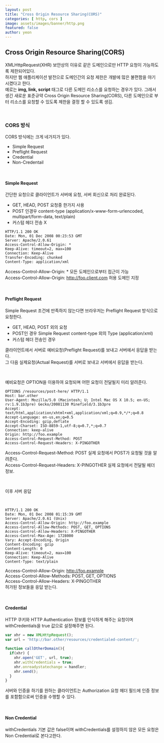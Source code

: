 ```yaml
---
layout: post
title: "Cross Origin Resource Sharing(CORS)" 
categories: [ http, cors ]
image: assets/images/banner/http.png
featured: false
author: yeon
---
```



## Cross Origin Resource Sharing(CORS)
XMLHttpRequest(XHR) 보안상의 이유로 같은 도메인으로만 HTTP 요청이 가능하도록 제한되어있다. <br>
하지만 웹 애플리케이션 발전으로 도메인간의 요청 제한은 개발에 많은 불편함을 야기 시켰다고 한다. <br>
예로는 **img, link, script** 태그로 다른 도메인 리소스를 요청하는 경우가 있다. 그래서 생긴 새로운 표준규약 Cross Origin Resource Sharing(CORS), 다른 도메인으로 부터 리소스를 요청할 수 있도록 제한을 결정 할 수 있도록 생김. <br>

<br>

### CORS 방식

CORS 방식에는 크게 네가지가 있다. 
- Simple Request
- Preflight Request
- Credential
- Non-Credentail

<br>

#### Simple Request

간단한 요청으로 클라이언트가 서버에 요청, 서버 회신으로 처리 완료된다.

- GET, HEAD, POST 요청중 한가지 사용
- POST 인경우 content-type (application/x-www-form-urlencoded, multipart/form-data, text/plain)
- 커스텀 헤더 전송 X

```
HTTP/1.1 200 OK
Date: Mon, 01 Dec 2008 00:23:53 GMT
Server: Apache/2.0.61 
Access-Control-Allow-Origin: *
Keep-Alive: timeout=2, max=100
Connection: Keep-Alive
Transfer-Encoding: chunked
Content-Type: application/xml
```


Access-Control-Allow-Origin: * 모든 도메인으로부터 접근이 가능 <br>
Access-Control-Allow-Origin: http://foo.client.com 허용 도메인 지정 <br>

<br>

#### Preflight Request

Simple Request 조건에 만족하지 않는다면 브라우저는 Preflight Request 방식으로 요청한다.

- GET, HEAD, POST 외의 요청
- POST인 경우 Simple Request content-type 외의 Type (application/xml)
- 커스텀 헤더 전송인 경우

클라이언트에서 서버로 예비요청(Preflight Request)를 보내고 서버에서 응답을 받는다. <br>
그 다음 실제요청(Actual Request)를 서버로 보내고 서버에서 응답을 받는다. <br>

<br>

예비요청은 OPTION을 이용하여 요청되며 어떤 요청이 전달될지 미리 알려준다. <br>


```
OPTIONS /resources/post-here/ HTTP/1.1
Host: bar.other
User-Agent: Mozilla/5.0 (Macintosh; U; Intel Mac OS X 10.5; en-US; rv:1.9.1b3pre) Gecko/20081130 Minefield/3.1b3pre
Accept: text/html,application/xhtml+xml,application/xml;q=0.9,*/*;q=0.8
Accept-Language: en-us,en;q=0.5
Accept-Encoding: gzip,deflate
Accept-Charset: ISO-8859-1,utf-8;q=0.7,*;q=0.7
Connection: keep-alive
Origin: http://foo.example
Access-Control-Request-Method: POST
Access-Control-Request-Headers: X-PINGOTHER
```

Access-Control-Request-Method: POST 실제 요청에서 POST가 요청될 것을 알려준다. <br>
Access-Control-Request-Headers: X-PINGOTHER 실제 요청에서 전달될 헤더 정보. <br>

<br>

이후 서버 응답 <br>

<br>

```
HTTP/1.1 200 OK
Date: Mon, 01 Dec 2008 01:15:39 GMT
Server: Apache/2.0.61 (Unix)
Access-Control-Allow-Origin: http://foo.example
Access-Control-Allow-Methods: POST, GET, OPTIONS
Access-Control-Allow-Headers: X-PINGOTHER
Access-Control-Max-Age: 1728000
Vary: Accept-Encoding, Origin
Content-Encoding: gzip
Content-Length: 0
Keep-Alive: timeout=2, max=100
Connection: Keep-Alive
Content-Type: text/plain
```

Access-Control-Allow-Origin: http://foo.example <br>
Access-Control-Allow-Methods: POST, GET, OPTIONS <br>
Access-Control-Allow-Headers: X-PINGOTHER <br>
허가된 정보들을 응답 받는다. <br>

<br>

#### Credential

HTTP 쿠키와 HTTP Authentication 정보를 인식하게 해주는 요청이며 withCredentials을 true 값으로 설정해주면 된다.

```javascript
var xhr = new XMLHttpRequest();
var url = 'http://bar.other/resources/credentialed-content/';
    
function callOtherDomain(){
  if(xhr) {
    xhr.open('GET', url, true);
    xhr.withCredentials = true;
    xhr.onreadystatechange = handler;
    xhr.send(); 
  }
}
```

서버와 인증을 하기를 원하는 클라이언트는 Authorization 요청 헤더 필드에 인증 정보를 포함함으로써 인증을 수행할 수 있다. <br>

<br>

#### Non Credential
withCredentials 기본 값은 false이며 withCredentials를 설정하지 않은 모든 요청은 Non Credential로 본다고한다.

<br>

<br><br><br>
